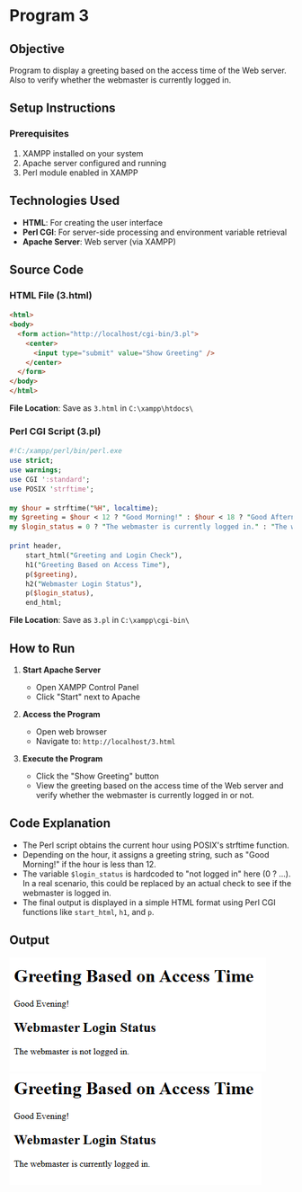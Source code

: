 # Program 3

## Objective
Program to display a greeting based on the access time of the Web server. Also to verify whether the webmaster is currently logged in. 

## Setup Instructions

### Prerequisites
1. XAMPP installed on your system
2. Apache server configured and running
3. Perl module enabled in XAMPP

## Technologies Used
- **HTML**: For creating the user interface
- **Perl CGI**: For server-side processing and environment variable retrieval
- **Apache Server**: Web server (via XAMPP)

## Source Code

### HTML File (3.html)
```html
<html>
<body>
  <form action="http://localhost/cgi-bin/3.pl">
    <center>
      <input type="submit" value="Show Greeting" />
    </center>
  </form>
</body>
</html>
```

**File Location**: Save as `3.html` in `C:\xampp\htdocs\`

### Perl CGI Script (3.pl)

```perl
#!C:/xampp/perl/bin/perl.exe
use strict;
use warnings;
use CGI ':standard';
use POSIX 'strftime';

my $hour = strftime("%H", localtime);
my $greeting = $hour < 12 ? "Good Morning!" : $hour < 18 ? "Good Afternoon!" : "Good Evening!";
my $login_status = 0 ? "The webmaster is currently logged in." : "The webmaster is not logged in.";

print header,
    start_html("Greeting and Login Check"),
    h1("Greeting Based on Access Time"),
    p($greeting),
    h2("Webmaster Login Status"),
    p($login_status),
    end_html;

```

**File Location**: Save as `3.pl` in `C:\xampp\cgi-bin\`

## How to Run

1. **Start Apache Server**
   - Open XAMPP Control Panel
   - Click "Start" next to Apache

2. **Access the Program**
   - Open web browser
   - Navigate to: `http://localhost/3.html`

3. **Execute the Program**
   - Click the "Show Greeting" button
   - View the greeting based on the access time of the Web server and verify whether the webmaster is currently logged in or not. 

## Code Explanation
- The Perl script obtains the current hour using POSIX's strftime function.
- Depending on the hour, it assigns a greeting string, such as "Good Morning!" if the hour is less than 12.
- The variable `$login_status` is hardcoded to "not logged in" here (0 ? ...). In a real scenario, this could be replaced by an actual check to see if the webmaster is logged in.
- The final output is displayed in a simple HTML format using Perl CGI functions like `start_html`, `h1`, and `p`.


## Output 

![output 1](./o1.png)
![output 2](./o2.png)